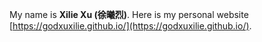 My name is **Xilie Xu (徐曦烈)**. Here is my personal website [https://godxuxilie.github.io/](https://godxuxilie.github.io/). 
